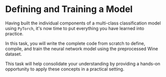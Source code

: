 # Defining and Training a Model

Having built the individual components of a multi-class classification model using `PyTorch`, it's now time to put everything you have learned into practice.

In this task, you will write the complete code from scratch to define, compile, and train the neural network model using the preprocessed Wine dataset.

This task will help consolidate your understanding by providing a hands-on opportunity to apply these concepts in a practical setting.